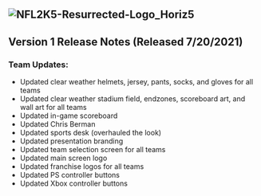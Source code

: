 ## ![NFL2K5-Resurrected-Logo_Horiz5](https://user-images.githubusercontent.com/69597675/125652934-6b21a6c3-e700-4709-8e10-01deb62d37f7.png)

## Version 1 Release Notes (Released 7/20/2021)
### Team Updates:

* Updated clear weather helmets, jersey, pants, socks, and gloves for all teams
* Updated clear weather stadium field, endzones, scoreboard art, and wall art for all teams
* Updated in-game scoreboard
* Updated Chris Berman
* Updated sports desk (overhauled the look)
* Updated presentation branding
* Updated team selection screen for all teams
* Updated main screen logo
* Updated franchise logos for all teams
* Updated PS controller buttons
* Updated Xbox controller buttons 
